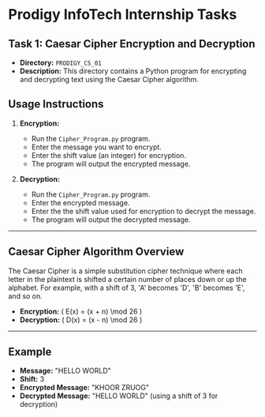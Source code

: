 # Prodigy InfoTech Internship Tasks

## Task 1: Caesar Cipher Encryption and Decryption

- **Directory:** `PRODIGY_CS_01`
- **Description:** This directory contains a Python program for encrypting and decrypting text using the Caesar Cipher algorithm.


## Usage Instructions

1. **Encryption:**
   - Run the `Cipher_Program.py` program.
   - Enter the message you want to encrypt.
   - Enter the shift value (an integer) for encryption.
   - The program will output the encrypted message.

2. **Decryption:**
   - Run the `Cipher_Program.py` program.
   - Enter the encrypted message.
   - Enter the the shift value used for encryption to decrypt the message.
   - The program will output the decrypted message.

---

## Caesar Cipher Algorithm Overview

The Caesar Cipher is a simple substitution cipher technique where each letter in the plaintext is shifted a certain number of places down or up the alphabet. For example, with a shift of 3, 'A' becomes 'D', 'B' becomes 'E', and so on.

- **Encryption:** \( E(x) = (x + n) \mod 26 \)
- **Decryption:** \( D(x) = (x - n) \mod 26 \)

---

## Example

- **Message:** "HELLO WORLD"
- **Shift:** 3
- **Encrypted Message:** "KHOOR ZRUOG"
- **Decrypted Message:** "HELLO WORLD" (using a shift of 3 for decryption)

